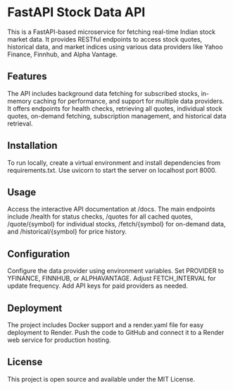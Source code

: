 # FastAPI Stock Data API

This is a FastAPI-based microservice for fetching real-time Indian stock market data. It provides RESTful endpoints to access stock quotes, historical data, and market indices using various data providers like Yahoo Finance, Finnhub, and Alpha Vantage.

## Features

The API includes background data fetching for subscribed stocks, in-memory caching for performance, and support for multiple data providers. It offers endpoints for health checks, retrieving all quotes, individual stock quotes, on-demand fetching, subscription management, and historical data retrieval.

## Installation

To run locally, create a virtual environment and install dependencies from requirements.txt. Use uvicorn to start the server on localhost port 8000.

## Usage

Access the interactive API documentation at /docs. The main endpoints include /health for status checks, /quotes for all cached quotes, /quote/{symbol} for individual stocks, /fetch/{symbol} for on-demand data, and /historical/{symbol} for price history.

## Configuration

Configure the data provider using environment variables. Set PROVIDER to YFINANCE, FINNHUB, or ALPHAVANTAGE. Adjust FETCH_INTERVAL for update frequency. Add API keys for paid providers as needed.

## Deployment

The project includes Docker support and a render.yaml file for easy deployment to Render. Push the code to GitHub and connect it to a Render web service for production hosting.

## License

This project is open source and available under the MIT License.